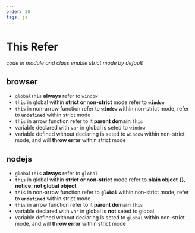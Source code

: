 ```yaml
---
order: 28
tags: js
---
```


# This Refer

_code in module and class enable strict mode by default_

## browser

- `globalThis` **always** refer to `window`
- `this` in global within **strict or non-strict** mode refer to **`window`**
- `this` in non-arrow function refer to **`window`** within non-strict mode, refer to **`undefined`** within strict mode
- `this` in arrow function refer to it **parent domain** `this`
- variable declared with `var` in global is seted to `window`
- variable defined without declaring is seted to `window` within non-strict mode, and will **throw error** within strict mode

## nodejs

- `globalThis` **always** refer to `global`
- `this` in global within **strict or non-strict** mode refer to **plain object {}**, **notice: not global object**
- `this` in non-arrow function refer to **`global`** within non-strict mode, refer to **`undefined`** within strict mode
- `this` in arrow function refer to it **parent domain** `this`
- variable declared with `var` in global is **not** seted to global
- variable defined without declaring is seted to `global` within non-strict mode, and will **throw error** within strict mode
